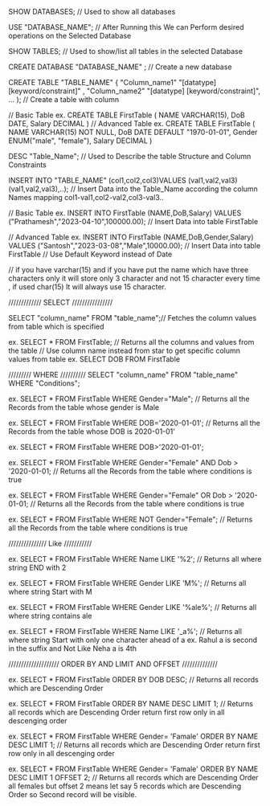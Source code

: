 SHOW DATABASES;   // Used to show all databases

USE "DATABASE_NAME"; // After Running this We can Perform desired operations on the Selected Database


SHOW TABLES; // Used to show/list all tables in the selected Database


CREATE DATABASE "DATABASE_NAME" ; // Create a new database

CREATE TABLE "TABLE_NAME" {
    "Column_name1" "[datatype] [keyword/constraint]" ,
    "Column_name2" "[datatype] [keyword/constraint]",
    ...
); // Create a table with column 

// Basic Table
ex. CREATE TABLE FirstTable (
    NAME VARCHAR(15),
    DoB  DATE,
    Salary DECIMAL
    )
// Advanced Table
ex. CREATE TABLE FirstTable (
    NAME VARCHAR(15) NOT NULL,
    DoB  DATE DEFAULT "1970-01-01",
    Gender ENUM("male", "female"),
    Salary DECIMAL
    )

DESC "Table_Name"; // Used to Describe the table Structure and Column Constraints 

INSERT INTO "TABLE_NAME" (col1,col2,col3)VALUES (val1,val2,val3)(val1,val2,val3),..); // Insert Data into the Table_Name according the column Names mapping col1-val1,col2-val2,col3-val3..

// Basic Table 
ex. INSERT INTO FirstTable (NAME,DoB,Salary)
VALUES ("Prathamesh","2023-04-10",100000.00); // Insert Data into table FirstTable

// Advanced Table
ex. INSERT INTO FirstTable (NAME,DoB,Gender,Salary)
VALUES ("Santosh","2023-03-08","Male",10000.00); // Insert Data into table FirstTable // Use Default Keyword instead of Date



// if you have varchar(15) and if you have put the name which have three characters only it will store only 3 character and not 15 character every time , if used char(15) It will always use 15 character.



///////////// SELECT ////////////////

SELECT "column_name" FROM "table_name";// Fetches the column values from table which is specified

ex. SELECT * FROM FirstTable; // Returns all the columns and values from the table
// Use column name instead from star to get specific column values from table ex. SELECT DOB FROM FirstTable








///////// WHERE //////////
SELECT "column_name" FROM "table_name" WHERE "Conditions";

ex. SELECT * FROM FirstTable WHERE Gender="Male"; // Returns all the Records from the table whose gender is Male

ex. SELECT * FROM FirstTable WHERE DOB='2020-01-01'; // Returns all the Records from the table whose DOB is 2020-01-01'

ex. SELECT * FROM FirstTable WHERE DOB>'2020-01-01';

ex. SELECT * FROM FirstTable WHERE
    Gender="Female" AND Dob > '2020-01-01; // Returns all the Records from the table where conditions is true

ex. SELECT * FROM FirstTable WHERE
    Gender="Female" OR Dob > '2020-01-01; // Returns all the Records from the table where conditions is true

ex. SELECT * FROM FirstTable WHERE
     NOT Gender="Female"; // Returns all the Records from the table where conditions is true








/////////////// Like ///////////


ex. SELECT * FROM FirstTable WHERE Name LIKE '%2'; // Returns all where string END  with 2

ex. SELECT * FROM FirstTable WHERE Gender LIKE 'M%'; // Returns all where string Start with M

ex. SELECT * FROM FirstTable WHERE Gender LIKE '%ale%'; // Returns all where string contains ale

ex. SELECT * FROM FirstTable WHERE Name LIKE '_a%'; // Returns all where string Start with only one character ahead of a ex. Rahul a is second in the suffix and Not Like Neha a is 4th 





//////////////////// ORDER BY AND LIMIT  AND OFFSET //////////////


ex. SELECT * FROM FirstTable ORDER BY DOB DESC; // Returns all records which are Descending Order 

ex. SELECT * FROM FirstTable ORDER BY NAME DESC LIMIT 1; // Returns all records which are Descending Order return first row only in all descenging order

ex. SELECT * FROM FirstTable WHERE Gender= 'Famale' ORDER BY NAME DESC LIMIT 1; // Returns all records which are Descending Order return first row only in all descenging order

ex. SELECT * FROM FirstTable WHERE Gender= 'Famale' ORDER BY NAME DESC LIMIT 1 OFFSET 2;
// Returns all records which are Descending Order all females but offset 2 means let say 5 records which are Descending Order so Second record will be visible.